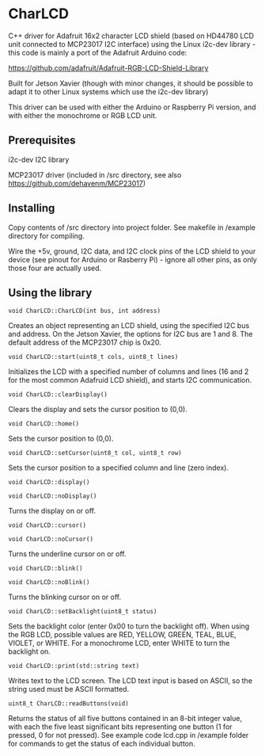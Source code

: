 # CharLCD


C++ driver for Adafruit 16x2 character LCD shield (based on HD44780 LCD unit connected to MCP23017 I2C interface) using the Linux i2c-dev library - this code is mainly a port of the Adafruit Arduino code:

https://github.com/adafruit/Adafruit-RGB-LCD-Shield-Library

Built for Jetson Xavier (though with minor changes, it should be possible to adapt it to other Linux systems which use the i2c-dev library)

This driver can be used with either the Arduino or Raspberry Pi version, and with either the monochrome or RGB LCD unit.


## Prerequisites

i2c-dev I2C library

MCP23017 driver (included in /src directory, see also https://github.com/dehavenm/MCP23017)


## Installing

Copy contents of /src directory into project folder. See makefile in /example directory for compiling.

Wire the +5v, ground, I2C data, and I2C clock pins of the LCD shield to your device (see pinout for Arduino or Rasberry Pi) - ignore all other pins, as only those four are actually used.


## Using the library


`void CharLCD::CharLCD(int bus, int address)`

Creates an object representing an LCD shield, using the specified I2C bus and address. On the Jetson Xavier, the options for I2C bus are 1 and 8. The default address of the MCP23017 chip is 0x20.



`void CharLCD::start(uint8_t cols, uint8_t lines)`

Initializes the LCD with a specified number of columns and lines (16 and 2 for the most common Adafruid LCD shield), and starts I2C communication.


`void CharLCD::clearDisplay()`

Clears the display and sets the cursor position to (0,0).


`void CharLCD::home()`

Sets the cursor position to (0,0).


`void CharLCD::setCursor(uint8_t col, uint8_t row)`

Sets the cursor position to a specified column and line (zero index).


`void CharLCD::display()`

`void CharLCD::noDisplay()`

Turns the display on or off.


`void CharLCD::cursor()`

`void CharLCD::noCursor()`

Turns the underline cursor on or off.

`void CharLCD::blink()`

`void CharLCD::noBlink()`

Turns the blinking cursor on or off.


`void CharLCD::setBacklight(uint8_t status)`


Sets the backlight color (enter 0x00 to turn the backlight off). When using the RGB LCD, possible values are RED, YELLOW, GREEN, TEAL, BLUE, VIOLET, or WHITE. For a monochrome LCD, enter WHITE to turn the backlight on.


`void CharLCD::print(std::string text)`

Writes text to the LCD screen. The LCD text input is based on ASCII, so the string used must be ASCII formatted. 


`uint8_t CharLCD::readButtons(void)`

Returns the status of all five buttons contained in an 8-bit integer value, with each the five least significant bits representing one button (1 for pressed, 0 for not pressed). See example code lcd.cpp in /example folder for commands to get the status of each individual button.
